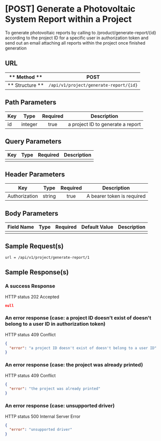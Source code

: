 # [POST] Generate a Photovoltaic System Report within a Project

To generate photovoltaic reports by calling to /product/generate-report/{id} according to the project ID for a specific user in authorization token and send out an email attaching all reports within the project once finished generation 

## URL

| ** Method **    | POST                                   | 
| --------------- | -------------------------------------- | 
| ** Structure ** | `/api/v1/project/generate-report/{id}` |


## Path Parameters

| Key       | Type      | Required     | Description                         |
| --------- | :-------: | :----------: | ----------------------------------- |
| id        | integer   | true         | a project ID to generate a report   |


## Query Parameters

| Key                | Type      | Required  | Description                   |
| ------------------ | :-------: | :-------: | ----------------------------- |
|                    |           |           |                               |


## Header Parameters

| Key                 | Type       | Required  | Description                                 |
| ------------------- | :--------: | :-------: | ------------------------------------------- |
| Authorization       | string     | true      | A bearer token is required                  |


## Body Parameters

| Field Name   | Type     | Required | Default Value   | Description                   |
| ------------ | -------- | -------- | --------------- | ----------------------------- |
|              |          |          |                 |                               |


## Sample Request(s) 
```
url = /api/v1/project/generate-report/1
```

## Sample Response(s)
### A success Response
HTTP status 202 Accepted
```json
null
```

### An error response (case: a project ID doesn't exist of doesn't belong to a user ID in authorization token)
HTTP status 409 Conflict
```json
{
  "error": "a project ID doesn't exist of doesn't belong to a user ID"
}
```

### An error response (case: the project was already printed)
HTTP status 409 Conflict
```json
{
  "error": "the project was already printed"
}
```


### An error response (case: unsupported driver)
HTTP status 500 Internal Server Error
```json
{
  "error": "unsupported driver"
}
```
